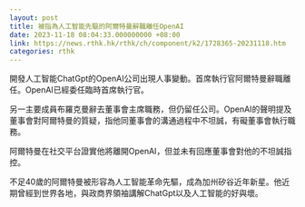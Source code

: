 ```yaml
---
layout: post
title: 被指為人工智能先驅的阿爾特曼辭職離任OpenAI
date: 2023-11-18 08:04:33.000000000 +08:00
link: https://news.rthk.hk/rthk/ch/component/k2/1728365-20231118.htm
categories: rthk
---
```


開發人工智能ChatGpt的OpenAI公司出現人事變動。首席執行官阿爾特曼辭職離任。OpenAI已經委任臨時首席執行官。

另一主要成員布羅克曼辭去董事會主席職務，但仍留任公司。OpenAI的聲明提及董事會對阿爾特曼的質疑，指他同董事會的溝通過程中不坦誠，有礙董事會執行職務。

阿爾特曼在社交平台證實他將離開OpenAI，但並未有回應董事會對他的不坦誠指控。

不足40歲的阿爾特曼被形容為人工智能革命先驅，成為加州矽谷近年新星。他近期曾經到世界各地，與政商界領袖講解ChatGpt以及人工智能的好與壞。
